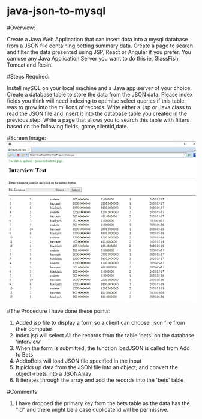 # java-json-to-mysql


#Overview: 

Create a Java Web Application that can insert data into a mysql database from a JSON file containing betting summary data. Create a page to search and filter the data presented using JSP, React or Angular if you prefer. 
You can use any Java Application Server you want to do this ie. GlassFish, Tomcat and Resin. 

 
#Steps Required: 

Install mySQL on your local machine and a Java app server of your choice. 
Create a database table to store the data from the JSON data. Please index fields you think will need indexing to optimise select queries if this table was to grow into the millions of records. 
Write either a .jsp or Java class to read the JSON file and insert it into the database table you created in the previous step. 
Write a page that allows you to search this table with filters based on the following fields; game,clientid,date. 

#Screen Image:
<img src="interview-test.jpg" />

#The Procedure
I have done these points:

1. Added jsp file to display a form so a client can choose .json file from their computer
2. index.jsp  will select All the records from the table 'bets'  on the database 'interview'
3. When the form is submitted, the function loadJSON is called from Add to Bets
4. AddtoBets will load JSON file specified in the input
5. It picks up data from the JSON file into an object, and convert the object->bets into a JSONArray
6.  It iterates through the array and add the records into the 'bets' table

#Comments

1. I have dropped the primary key from the bets table as the data has the "id" and there might be a case duplicate id will be permissive.



